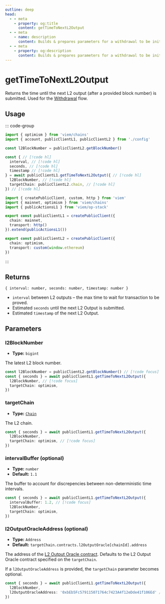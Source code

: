 ```yaml
---
outline: deep
head:
  - - meta
    - property: og:title
      content: getTimeToNextL2Output
  - - meta
    - name: description
      content: Builds & prepares parameters for a withdrawal to be initiated on an L2.
  - - meta
    - property: og:description
      content: Builds & prepares parameters for a withdrawal to be initiated on an L2.
---
```


# getTimeToNextL2Output

Returns the time until the next L2 output (after a provided block number) is submitted. Used for the [Withdrawal](/op-stack/guides/withdrawals.html) flow.

## Usage

::: code-group

```ts [example.ts]
import { optimism } from 'viem/chains'
import { account, publicClientL1, publicClientL2 } from './config'

const l2BlockNumber = publicClientL2.getBlockNumber()

const { // [!code hl]
  interval, // [!code hl]
  seconds, // [!code hl]
  timestamp // [!code hl]
} = await publicClientL1.getTimeToNextL2Output({ // [!code hl]
  l2BlockNumber, // [!code hl]
  targetChain: publicClientL2.chain, // [!code hl]
}) // [!code hl]
```

```ts [config.ts]
import { createPublicClient, custom, http } from 'viem'
import { mainnet, optimism } from 'viem/chains'
import { publicActionsL1 } from 'viem/op-stack'

export const publicClientL1 = createPublicClient({
  chain: mainnet,
  transport: http()
}).extend(publicActionsL1())

export const publicClientL2 = createPublicClient({
  chain: optimism,
  transport: custom(window.ethereum)
})
```

:::

## Returns

`{ interval: number, seconds: number, timestamp: number }`

- `interval` between L2 outputs – the max time to wait for transaction to be proved.
- Estimated `seconds` until the next L2 Output is submitted.
- Estimated `timestamp` of the next L2 Output.

## Parameters

### l2BlockNumber

- **Type:** `bigint`

The latest L2 block number.

```ts
const l2BlockNumber = publicClientL2.getBlockNumber() // [!code focus]
const { seconds } = await publicClientL1.getTimeToNextL2Output({ 
  l2BlockNumber, // [!code focus]
  targetChain: optimism, 
}) 
```

### targetChain

- **Type:** [`Chain`](/docs/glossary/types#chain)

The L2 chain.

```ts
const { seconds } = await publicClientL1.getTimeToNextL2Output({
  l2BlockNumber,
  targetChain: optimism, // [!code focus]
})
```

### intervalBuffer (optional)

- **Type:** `number`
- **Default:** `1.1`

The buffer to account for discrepencies between non-deterministic time intervals.

```ts
const { seconds } = await publicClientL1.getTimeToNextL2Output({ 
  intervalBuffer: 1.2, // [!code focus]
  l2BlockNumber,
  targetChain: optimism, 
}) 
```

### l2OutputOracleAddress (optional)

- **Type:** `Address`
- **Default:** `targetChain.contracts.l2OutputOracle[chainId].address`

The address of the [L2 Output Oracle contract](https://github.com/ethereum-optimism/optimism/blob/develop/packages/contracts-bedrock/src/L1/L2OutputOracle.sol). Defaults to the L2 Output Oracle contract specified on the `targetChain`.

If a `l2OutputOracleAddress` is provided, the `targetChain` parameter becomes optional.

```ts
const { seconds } = await publicClientL1.getTimeToNextL2Output({
  l2BlockNumber,
  l2OutputOracleAddress: '0xbEb5Fc579115071764c7423A4f12eDde41f106Ed' // [!code focus]
})
```